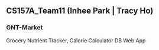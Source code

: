 ## CS157A_Team11 (Inhee Park | Tracy Ho)
### GNT-Market 
Grocery Nutrient Tracker, Calorie Calculator DB Web App
